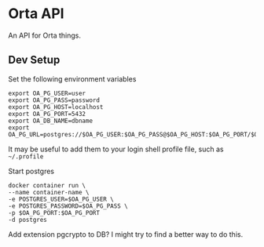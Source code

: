 # Orta API

An API for Orta things.

## Dev Setup

Set the following environment variables

```
export OA_PG_USER=user
export OA_PG_PASS=password
export OA_PG_HOST=localhost
export OA_PG_PORT=5432
export OA_DB_NAME=dbname
export OA_PG_URL=postgres://$OA_PG_USER:$OA_PG_PASS@$OA_PG_HOST:$OA_PG_PORT/$OA_DB_NAME
```

It may be useful to add them to your login shell profile file,
such as `~/.profile`


Start postgres

```
docker container run \
--name container-name \
-e POSTGRES_USER=$OA_PG_USER \
-e POSTGRES_PASSWORD=$OA_PG_PASS \
-p $OA_PG_PORT:$OA_PG_PORT
-d postgres
```

Add extension pgcrypto to DB? I might try to find a better way to do this.